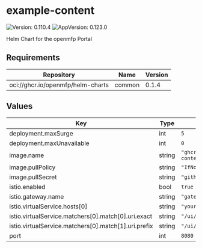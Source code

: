 # example-content

![Version: 0.110.4](https://img.shields.io/badge/Version-0.110.4-informational?style=flat-square) ![AppVersion: 0.123.0](https://img.shields.io/badge/AppVersion-0.123.0-informational?style=flat-square)

Helm Chart for the openmfp Portal

## Requirements

| Repository | Name | Version |
|------------|------|---------|
| oci://ghcr.io/openmfp/helm-charts | common | 0.1.4 |

## Values

| Key | Type | Default | Description |
|-----|------|---------|-------------|
| deployment.maxSurge | int | `5` |  |
| deployment.maxUnavailable | int | `0` |  |
| image.name | string | `"ghcr.io/openmfp/example-content"` |  |
| image.pullPolicy | string | `"IfNotPresent"` |  |
| image.pullSecret | string | `"github"` |  |
| istio.enabled | bool | `true` |  |
| istio.gateway.name | string | `"gateway"` |  |
| istio.virtualService.hosts[0] | string | `"your-host.com"` |  |
| istio.virtualService.matchers[0].match[0].uri.exact | string | `"/ui/example-content"` |  |
| istio.virtualService.matchers[0].match[1].uri.prefix | string | `"/ui/example-content/"` |  |
| port | int | `8080` |  |

